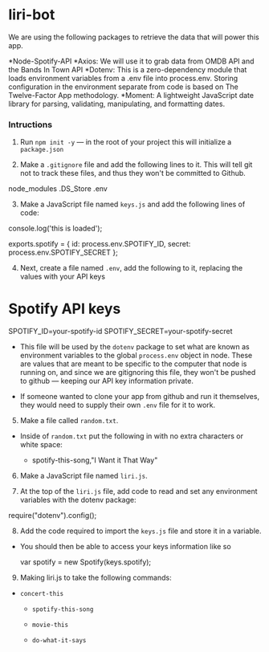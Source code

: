 # liri-bot

We are using the following packages to retrieve the data that will power this app.

*Node-Spotify-API
*Axios: We will use it to grab data from OMDB API and the Bands In Town API
*Dotenv: This is a zero-dependency module that loads environment variables from a .env file into process.env. Storing configuration in the environment separate from code is based on The Twelve-Factor App methodology.
*Moment: A lightweight JavaScript date library for parsing, validating, manipulating, and formatting dates.

### Intructions 

1. Run `npm init -y` &mdash; in the root of your project this will initialize a `package.json`

2. Make a `.gitignore` file and add the following lines to it. This will tell git not to track these files, and thus they won't be committed to Github.

node_modules
.DS_Store
.env

3. Make a JavaScript file named `keys.js` and add the following lines of code:

console.log('this is loaded');

exports.spotify = {
  id: process.env.SPOTIFY_ID,
  secret: process.env.SPOTIFY_SECRET
};

4. Next, create a file named `.env`, add the following to it, replacing the values with your API keys

# Spotify API keys

SPOTIFY_ID=your-spotify-id
SPOTIFY_SECRET=your-spotify-secret

* This file will be used by the `dotenv` package to set what are known as environment variables to the global `process.env` object in node. These are values that are meant to be specific to the computer that node is running on, and since we are gitignoring this file, they won't be pushed to github &mdash; keeping our API key information private.

* If someone wanted to clone your app from github and run it themselves, they would need to supply their own `.env` file for it to work.

5. Make a file called `random.txt`.

* Inside of `random.txt` put the following in with no extra characters or white space:

     * spotify-this-song,"I Want it That Way"

6. Make a JavaScript file named `liri.js`.

7. At the top of the `liri.js` file, add code to read and set any environment variables with the dotenv package:

require("dotenv").config();

8. Add the code required to import the `keys.js` file and store it in a variable.

* You should then be able to access your keys information like so

  var spotify = new Spotify(keys.spotify);

9. Making liri.js to take the following commands:

 * `concert-this`

   * `spotify-this-song`

   * `movie-this`

   * `do-what-it-says`
